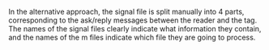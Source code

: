 In the alternative approach, the signal file is split manually into 4 parts, corresponding to the ask/reply messages between the reader and the tag.
The names of the signal files clearly indicate what information they contain, and the names of the m files indicate which file they are going to process.
